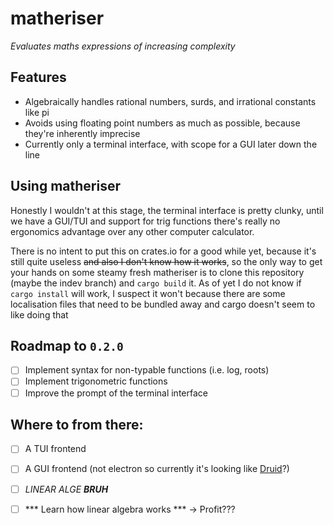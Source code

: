 # matheriser
*Evaluates maths expressions of increasing complexity*

## Features
* Algebraically handles rational numbers, surds, and irrational constants like pi
* Avoids using floating point numbers as much as possible, because they're inherently imprecise
* Currently only a terminal interface, with scope for a GUI later down the line

## Using matheriser
Honestly I wouldn't at this stage, the terminal interface is pretty clunky, until we have a GUI/TUI and support for trig functions there's really no ergonomics advantage over any other computer calculator.

There is no intent to put this on crates.io for a good while yet, because it's still quite useless ~~and also I don't know how it works~~, so the only way to get your hands on some steamy fresh matheriser is to clone this repository (maybe the indev branch) and `cargo build` it. As of yet I do not know if `cargo install` will work, I suspect it won't because there are some localisation files that need to be bundled away and cargo doesn't seem to like doing that 

## Roadmap to `0.2.0` 
- [ ] Implement syntax for non-typable functions (i.e. log, roots)
- [ ] Implement trigonometric functions
- [ ] Improve the prompt of the terminal interface

## Where to from there:
- [ ] A TUI frontend
- [ ] A GUI frontend (not electron so currently it's looking like [Druid](https://github.com/linebender/druid)?)
- [ ] *LINEAR ALGE* ***BRUH***
- [ ] *** Learn how linear algebra works *** -> Profit???


